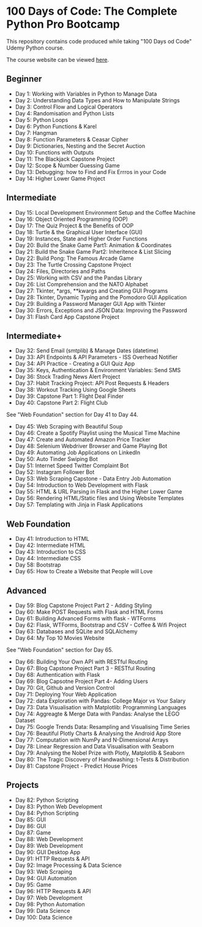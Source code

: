 # 100 Days of Code: The Complete Python Pro Bootcamp

This repository contains code produced while taking "100 Days od Code" Udemy Python course.

The course website can be viewed [here](https://www.udemy.com/course/100-days-of-code).

## Beginner 

* Day 1: Working with Variables in Python to Manage Data
* Day 2: Understanding Data Types and How to Manipulate Strings
* Day 3: Control Flow and Logical Operators
* Day 4: Randomisation and Python Lists
* Day 5: Python Loops
* Day 6: Python Functions & Karel
* Day 7: Hangman
* Day 8: Function Parameters & Ceasar Cipher
* Day 9: Dictionaries, Nesting and the Secret Auction
* Day 10: Functions with Outputs
* Day 11: The Blackjack Capstone Project
* Day 12: Scope & Number Guessing Game
* Day 13: Debugging: how to Find and Fix Errros in your Code
* Day 14: Higher Lower Game Project

## Intermediate

* Day 15: Local Development Environment Setup and the Coffee Machine
* Day 16: Object Oriented Programming (OOP)
* Day 17: The Quiz Project & the Benefits of OOP
* Day 18: Turtle & the Graphical User Interface (GUI)
* Day 19: Instances, State and Higher Order Functions
* Day 20: Build the Snake Game Part1: Animation & Coordinates
* Day 21: Build the Snake Game Part2: Inheritence & List Slicing
* Day 22: Build Pong: The Famous Arcade Game
* Day 23: The Turtle Crossing Capstone Project
* Day 24: Files, Directories and Paths
* Day 25: Working with CSV and the Pandas Library
* Day 26: List Comprehension and the NATO Alphabet
* Day 27: Tkinter, *args, **kwargs and Creating GUI Programs
* Day 28: Tkinter, Dynamic Typing and the Pomodoro GUI Application
* Day 29: Building a Password Manager GUI App with Tkinter
* Day 30: Errors, Exceptions and JSON Data: Improving the Password
* Day 31: Flash Card App Capstone Project

## Intermediate+

* Day 32: Send Email (smtplib) & Manage Dates (datetime)
* Day 33: API Endpoints & API Parameters - ISS Overhead Notifier
* Day 34: API Practice - Creating a GUI Quiz App
* Day 35: Keys, Authentication & Environment Variables: Send SMS
* Day 36: Stock Trading News Alert Project
* Day 37: Habit Tracking Project: API Post Requests & Headers
* Day 38: Workout Tracking Using Google Sheets
* Day 39: Capstone Part 1: Flight Deal Finder
* Day 40: Capstone Part 2: Flight Club

See "Web Foundation" section for Day 41 to Day 44. 
  
* Day 45: Web Scraping with Beautiful Soup
* Day 46: Create a Spotify Playlist using the Musical Time Machine
* Day 47: Create and Automated Amazon Price Tracker
* Day 48: Selenium Webdriver Browser and Game Playing Bot
* Day 49: Automating Job Applications on LinkedIn
* Day 50: Auto Tinder Swiping Bot
* Day 51: Internet Speed Twitter Complaint Bot
* Day 52: Instagram Follower Bot
* Day 53: Web Scraping Capstone - Data Entry Job Automation
* Day 54: Introduction to Web Development with Flask
* Day 55: HTML & URL Parsing in Flask and the Higher Lower Game
* Day 56: Rendering HTML/Static files and Using Website Templates
* Day 57: Templating with Jinja in Flask Applications

## Web Foundation

* Day 41: Introduction to HTML
* Day 42: Intermediate HTML
* Day 43: Introduction to CSS
* Day 44: Intermediate CSS
* Day 58: Bootstrap
* Day 65: How to Create a Website that People will Love
  
## Advanced

* Day 59: Blog Capstone Project Part 2 - Adding Styling
* Day 60: Make POST Requests with Flask and HTML Forms
* Day 61: Building Advanced Forms with flask - WTForms
* Day 62: Flask, WTForms, Bootstrap and CSV - Coffee & Wifi Project
* Day 63: Databases and SQLite and SQLAlchemy
* Day 64: My Top 10 Movies Website

See "Web Foundation" section for Day 65.

* Day 66: Building Your Own API with RESTful Routing
* Day 67: Blog Capstone Project Part 3 - RESTful Routing
* Day 68: Authentication with Flask
* Day 69: Blog Capsotne Project Part 4- Adding Users
* Day 70: Git, Github and Version Control
* Day 71: Deploying Your Web Application
* Day 72: data Exploration with Pandas: College Major vs Your Salary
* Day 73: Data Visualisation with Matplotlib: Programming Languages
* Day 74: Aggreagte & Merge Data with Pandas: Analyse the LEGO Dataset
* Day 75: Google Trends Data: Resampling and Visualising Time Series
* Day 76: Beautiful Plotly Charts & Analysing the Android App Store
* Day 77: Computation with NumPy and N-Dimensional Arrays
* Day 78: Linear Regression and Data Visualisation with Seaborn
* Day 79: Analysing the Nobel Prize with Plotly, Matplotlib & Seaborn
* Day 80: The Tragic Discovery of Handwashing: t-Tests & Distribution
* Day 81: Capstone Project - Predict House Prices

## Projects

* Day 82: Python Scripting
* Day 83: Python Web Development
* Day 84: Python Scripting
* Day 85: GUI
* Day 86: GUI
* Day 87: Game
* Day 88: Web Development
* Day 89: Web Development
* Day 90: GUI Desktop App
* Day 91: HTTP Requests & API
* Day 92: Image Processing & Data Science
* Day 93: Web Scraping
* Day 94: GUI Automation
* Day 95: Game
* Day 96: HTTP Requests & API
* Day 97: Web Development
* Day 98: Python Automation
* Day 99: Data Science
* Day 100: Data Science
